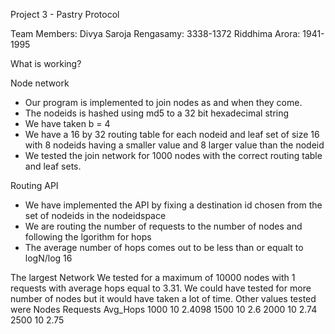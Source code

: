 Project 3 - Pastry Protocol

Team Members:
Divya Saroja Rengasamy:  3338-1372
Riddhima Arora: 1941-1995

What is working?

Node network
- Our program is implemented to join nodes as and when they come. 
- The nodeids is hashed using md5 to a 32 bit hexadecimal string
- We have taken b = 4
- We have a 16 by 32 routing table for each nodeid and leaf set of size 16 with 8 nodeids having a smaller value and 8 larger value than the nodeid 
- We tested the join network for 1000 nodes with the correct routing table and leaf sets.

Routing API
- We have implemented the API by fixing a destination id chosen from the set of nodeids in the nodeidspace
- We are routing the number of requests to the number of nodes and following the lgorithm for hops
- The average number of hops comes out to be less than or equalt to logN/log 16

The largest Network
We tested for a maximum of 10000 nodes with 1 requests with average hops equal to 3.31. We could have tested for more number of nodes but it would have taken a lot of time.
Other values tested were 
Nodes    Requests    Avg_Hops
1000	 10	     2.4098
1500	 10          2.6
2000	 10 	     2.74
2500	 10	     2.75